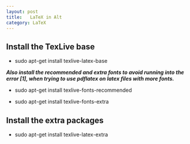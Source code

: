 ```yaml
---
layout: post
title:   LaTeX in Alt
category: LaTeX
---
```


## Install the TexLive base

- sudo apt-get install texlive-latex-base

***Also install the recommended and extra fonts to avoid running into the error [1], when trying to use pdflatex on latex files with more fonts.***

- sudo apt-get install texlive-fonts-recommended

- sudo apt-get install texlive-fonts-extra

## Install the extra packages

- sudo apt-get install texlive-latex-extra
